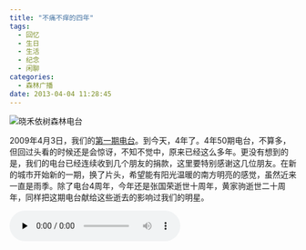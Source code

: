 ```yaml
---
title: "不痛不痒的四年"
tags:
  - 回忆
  - 生日
  - 生活
  - 纪念
  - 闲聊
categories:
  - 森林广播
date: 2013-04-04 11:28:45
---
```


![晓禾依树森林电台](../../../images/radiocover/radio_051.jpg) 

2009年4月3日，我们的[第一期电台](http://www.coletree.com/podcast/2009/04/22/)。到今天，4年了。4年50期电台，不算多，但回过头看的时候还是会惊讶，不知不觉中，原来已经这么多年。更没有想到的是，我们的电台已经连续收到几个朋友的捐款，这里要特别感谢这几位朋友。在新的城市开始新的一期，换了片头，希望能有阳光温暖的南方明亮的感觉，虽然近来一直是雨季。除了电台4周年，今年还是张国荣逝世十周年，黄家驹逝世二十周年，同样把这期电台献给这些逝去的影响过我们的明星。   

<audio id="audio" controls="" preload="none">
  <source id="mp3" src="http://www.coletree.com/radio/coletree_radio_051.mp3">
</audio>